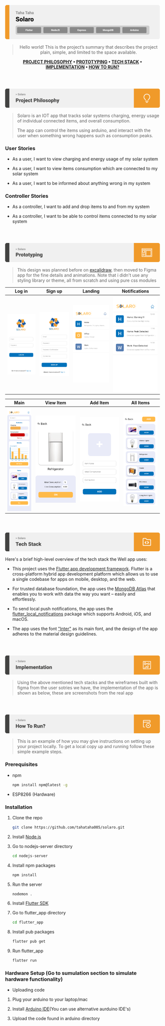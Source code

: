 <img src="./assets/titles/title1.svg"/>

<div align="center">

> Hello world! This is the project’s summary that describes the project plain, simple, and limited to the space available.

**[PROJECT PHILOSOPHY](https://github.com/tahataha005/solaro#-project-philosophy) • [PROTOTYPING](https://github.com/tahataha005/solaro#-prototyping) • [TECH STACK](https://github.com/tahataha005/solaro#-tech-stack) • [IMPLEMENTATION](https://github.com/tahataha005/solaro#-impplementation) • [HOW TO RUN?](https://github.com/tahataha005/solaro#-how-to-run)**

</div>

<br><br>

<img src="./assets/titles/title2.svg"/>
<div align="left">

> Solaro is an IOT app that tracks solar systems charging, energy usage of individual connected items, and overall consumption.
>
> The app can control the items using arduino, and interact with the user when something wrong happens such as consumption peaks.

### User Stories

-   As a user, I want to view charging and energy usage of my solar system

-   As a user, I want to view items consumption which are connected to my solar system

-   As a user, I want to be informed about anything wrong in my system

### Controller Stories

-   As a controller, I want to add and drop items to and from my system

-   As a controller, I want to be able to control items connected to my solar system

<br><br>

<img src="./assets/titles/title3.svg"/>

> This design was planned before on [excalidraw](https://excalidraw.com/), then moved to Figma app for the fine details and animations.
> Note that i didn't use any styling library or theme, all from scratch and using pure css modules

| Log in                                                                                             | Sign up                                                                                              | Landing                                                                                              | Notifications                                                                                                    |
| -------------------------------------------------------------------------------------------------- | ---------------------------------------------------------------------------------------------------- | ---------------------------------------------------------------------------------------------------- | ---------------------------------------------------------------------------------------------------------------- |
| ![Log in](https://github.com/tahataha005/solaro/blob/readme/readme/assets/mockups/Log-in-page.svg) | ![Sign up](https://github.com/tahataha005/solaro/blob/readme/readme/assets/mockups/Sign-up-page.svg) | ![Landing](https://github.com/tahataha005/solaro/blob/readme/readme/assets/mockups/Landing-page.svg) | ![Notifications](https://github.com/tahataha005/solaro/blob/readme/readme/assets/mockups/Notifications-page.svg) |

| Main                                                                                           | View Item                                                                                                | Add Item                                                                                               | All Items                                                                                                |
| ---------------------------------------------------------------------------------------------- | -------------------------------------------------------------------------------------------------------- | ------------------------------------------------------------------------------------------------------ | -------------------------------------------------------------------------------------------------------- |
| ![Main](https://github.com/tahataha005/solaro/blob/readme/readme/assets/mockups/Home-page.svg) | ![View Item](https://github.com/tahataha005/solaro/blob/readme/readme/assets/mockups/Item-view-page.svg) | ![Add Item](https://github.com/tahataha005/solaro/blob/readme/readme/assets/mockups/Add-Item-page.svg) | ![All Items](https://github.com/tahataha005/solaro/blob/readme/readme/assets/mockups/All-Items-page.svg) |

<br><br>

<img src="./assets/titles/title4.svg"/>

Here's a brief high-level overview of the tech stack the Well app uses:

-   This project uses the [Flutter app development framework](https://flutter.dev/). Flutter is a cross-platform hybrid app development platform which allows us to use a single codebase for apps on mobile, desktop, and the web.

-   For trusted database foundation, the app uses the [MongoDB Atlas](https://www.mongodb.com/atlas/database) that enables you to work with data the way you want – easily and effortlessly.

-   To send local push notifications, the app uses the [flutter_local_notifications](https://pub.dev/packages/flutter_local_notifications) package which supports Android, iOS, and macOS.

-   The app uses the font ["Inter"](https://fonts.google.com/specimen/Inter) as its main font, and the design of the app adheres to the material design guidelines.

<br><br>

<img src="./assets/titles/title5.svg"/>

> Using the above mentioned tech stacks and the wireframes built with figma from the user sotries we have, the implementation of the app is shown as below, these are screenshots from the real app

<br><br>

<img src="./assets/titles/title6.svg"/>

> This is an example of how you may give instructions on setting up your project locally.
> To get a local copy up and running follow these simple example steps.

### Prerequisites

-   npm
    ```sh
    npm install npm@latest -g
    ```
-   ESP8266 (Hardware)

### Installation

1. Clone the repo

    ```sh
    git clone https://github.com/tahataha005/solaro.git
    ```

2. Install [Node.js](https://nodejs.org/en/)

3. Go to nodejs-server directory
    ```sh
    cd nodejs-server
    ```
4. Install npm packages
    ```sh
    npm install
    ```
5. Run the server
    ```sh
    nodemon .
    ```
6. Install [Flutter SDK](https://docs.flutter.dev/get-started/install?gclid=Cj0KCQiAveebBhD_ARIsAFaAvrEXbca0gKEuW9ROxwC86eiEtJUUO5tm-AIIzds41AXpzsjkbESCw2EaAsTwEALw_wcB&gclsrc=aw.ds)

7. Go to flutter_app directory
    ```sh
    cd flutter_app
    ```
8. Install pub packages
    ```sh
    flutter pub get
    ```
9. Run flutter_app
    ```sh
    flutter run
    ```

### Hardware Setup (Go to sumulation section to simulate hardware functionality)

-   Uploading code

1. Plug your arduino to your laptop/mac

2. Install [Arduino IDE](https://docs.arduino.cc/software/ide-v2/tutorials/getting-started/ide-v2-downloading-and-installing)(You can use alternative aurduino IDE's)

3. Upload the code found in arduino directory

<br><br>
